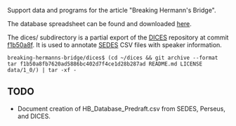 Support data and programs for the article "Breaking Hermann's Bridge".

The database spreadsheet can be found and downloaded [here]([url](https://github.com/sasansom/breaking-hermanns-bridge/blob/3377255161137608f373336c3593640755d601fc/HB_Database.csv)).

The dices/ subdirectory is a partial export of the [DICES](https://github.com/cwf2/dices)
repository at commit
[f1b50a8f](https://github.com/cwf2/dices/tree/f1b50a8fb7620ad5886bc402d7f4ce1d28b287ad).
It is used to annotate
[SEDES](https://github.com/sasansom/sedes) CSV files with speaker information.

```
breaking-hermanns-bridge/dices$ (cd ~/dices && git archive --format tar f1b50a8fb7620ad5886bc402d7f4ce1d28b287ad README.md LICENSE data/1_0/) | tar -xf -
```

## TODO

* Document creation of HB_Database_Predraft.csv from SEDES, Perseus, and DICES.
